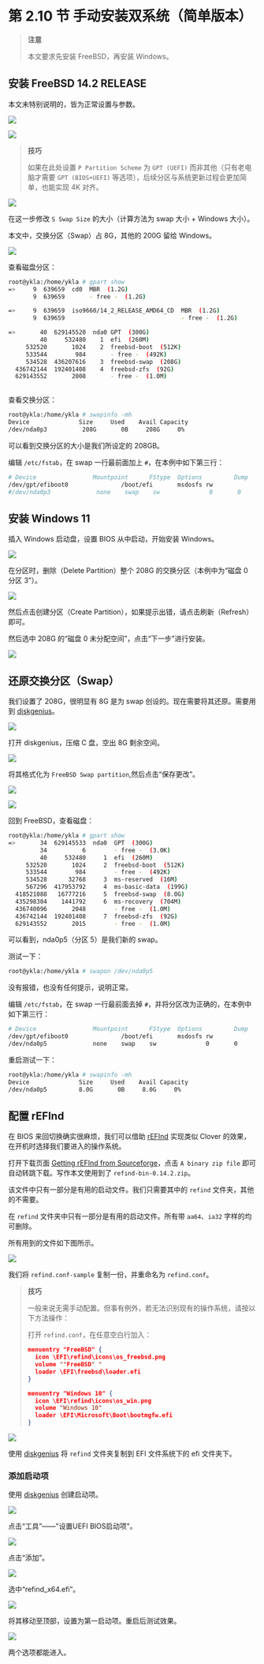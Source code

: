# 第 2.10 节 手动安装双系统（简单版本）

>**注意**
>
>本文要求先安装 FreeBSD，再安装 Windows。

## 安装 FreeBSD 14.2 RELEASE

本文未特别说明的，皆为正常设置与参数。

![](../.gitbook/assets/shuang1.png)

![](../.gitbook/assets/shuang2.png)

>**技巧**
>
>如果在此处设置 `P Partition Scheme` 为 `GPT (UEFI)` 而非其他（只有老电脑才需要 `GPT (BIOS+UEFI)` 等选项），后续分区与系统更新过程会更加简单，也能实现 4K 对齐。


![](../.gitbook/assets/shuang3.png)

在这一步修改 `S Swap Size` 的大小（计算方法为 swap 大小 + Windows 大小）。

本文中，交换分区（Swap）占 8G，其他的 200G 留给 Windows。

![](../.gitbook/assets/shuang4.png)


查看磁盘分区：

```sh
root@ykla:/home/ykla # gpart show
=>     9  639659  cd0  MBR  (1.2G)
       9  639659       - free -  (1.2G)

=>     9  639659  iso9660/14_2_RELEASE_AMD64_CD  MBR  (1.2G)
       9  639659                                 - free -  (1.2G)

=>       40  629145520  nda0 GPT  (300G)
         40     532480    1  efi  (260M)
     532520       1024    2  freebsd-boot  (512K)
     533544        984       - free -  (492K)
     534528  436207616    3  freebsd-swap  (208G)
  436742144  192401408    4  freebsd-zfs  (92G)
  629143552       2008       - free -  (1.0M)
  
```

查看交换分区：

```sh
root@ykla:/home/ykla # swapinfo -mh
Device              Size     Used    Avail Capacity
/dev/nda0p3          208G       0B     208G     0%
```

可以看到交换分区的大小是我们所设定的 208GB。

编辑 `/etc/fstab`，在 swap 一行最前面加上 `#`，在本例中如下第三行：

```sh
# Device                Mountpoint      FStype  Options         Dump    Pass#
/dev/gpt/efiboot0               /boot/efi       msdosfs rw              2       2
#/dev/nda0p3             none    swap    sw              0       0
```

## 安装 Windows 11

插入 Windows 启动盘，设置 BIOS 从中启动，开始安装 Windows。

![](../.gitbook/assets/shuang5.png)

在分区时，删除（Delete Partition）整个 208G 的交换分区（本例中为“磁盘 0 分区 3”）。

![](../.gitbook/assets/shuang6.png)

然后点击创建分区（Create Partition），如果提示出错，请点击刷新（Refresh）即可。

然后选中 208G 的“磁盘 0 未分配空间”，点击“下一步”进行安装。

![](../.gitbook/assets/shuang7.png)

## 还原交换分区（Swap）

我们设置了 208G，很明显有 8G 是为 swap 创设的。现在需要将其还原。需要用到 [diskgenius](https://www.diskgenius.com/)。



![](../.gitbook/assets/shuang8.png)

打开 diskgenius，压缩 C 盘，空出 8G 剩余空间。

![](../.gitbook/assets/shuang9.png)


将其格式化为 `FreeBSD Swap partition`,然后点击“保存更改”。

![](../.gitbook/assets/shuang10.png)

![](../.gitbook/assets/shuang11.png)

回到 FreeBSD，查看磁盘：

```sh
root@ykla:/home/ykla # gpart show
=>       34  629145533  nda0  GPT  (300G)
         34          6        - free -  (3.0K)
         40     532480     1  efi  (260M)
     532520       1024     2  freebsd-boot  (512K)
     533544        984        - free -  (492K)
     534528      32768     3  ms-reserved  (16M)
     567296  417953792     4  ms-basic-data  (199G)
  418521088   16777216     5  freebsd-swap  (8.0G)
  435298304    1441792     6  ms-recovery  (704M)
  436740096       2048        - free -  (1.0M)
  436742144  192401408     7  freebsd-zfs  (92G)
  629143552       2015        - free -  (1.0M)

```

可以看到，nda0p5（分区 5）是我们新的 swap。

测试一下：

```sh
root@ykla:/home/ykla # swapon /dev/nda0p5
```

没有报错，也没有任何提示，说明正常。

编辑 `/etc/fstab`，在 swap 一行最前面去掉 `#`，并将分区改为正确的，在本例中如下第三行：

```sh
# Device                Mountpoint      FStype  Options         Dump    Pass#
/dev/gpt/efiboot0               /boot/efi       msdosfs rw              2       2
/dev/nda0p5             none    swap    sw              0       0
```

重启测试一下：

```sh
root@ykla:/home/ykla # swapinfo -mh
Device              Size     Used    Avail Capacity
/dev/nda0p5         8.0G       0B     8.0G     0%
```

## 配置 rEFInd

在 BIOS 来回切换确实很麻烦，我们可以借助 [rEFInd](https://www.rodsbooks.com/refind/) 实现类似 Clover 的效果，在开机时选择我们要进入的操作系统。

打开下载页面 [Getting rEFInd from Sourceforge](https://www.rodsbooks.com/refind/getting.html)，点击 `A binary zip file` 即可自动转跳下载。写作本文使用到了 `refind-bin-0.14.2.zip`。

该文件中只有一部分是有用的启动文件。我们只需要其中的 `refind` 文件夹，其他的不需要。

在 `refind` 文件夹中只有一部分是有用的启动文件。所有带 `aa64`、`ia32` 字样的均可删除。

所有用到的文件如下图所示。

![](../.gitbook/assets/shuang12.png)

我们将 `refind.conf-sample` 复制一份，并重命名为 `refind.conf`。


>**技巧**
>
>一般来说无需手动配置。但事有例外，若无法识别现有的操作系统，请按以下方法操作：
>
>打开 `refind.conf`，在任意空白行加入：
>
>```json
>menuentry "FreeBSD" { 
>	icon \EFI\refind\icons\os_freebsd.png 
>	volume ""FreeBSD" " 
>	loader \EFI\freebsd\loader.efi 
>}
>
>menuentry "Windows 10" { 
>	icon \EFI\refind\icons\os_win.png
>	volume "Windows 10"  
>	loader \EFI\Microsoft\Boot\bootmgfw.efi 
>}
>```

![](../.gitbook/assets/shuang13.png)

使用 [diskgenius](https://www.diskgenius.com/) 将 `refind` 文件夹复制到 EFI 文件系统下的 efi 文件夹下。

### 添加启动项

使用 [diskgenius](https://www.diskgenius.com/) 创建启动项。

![](../.gitbook/assets/shuang14.png)

点击“工具”——"设置UEFI BIOS启动项"。

![](../.gitbook/assets/shuang15.png)

点击“添加”。

![](../.gitbook/assets/shuang16.png)

选中“refind_x64.efi”。

![](../.gitbook/assets/shuang16-2.png)

将其移动至顶部，设置为第一启动项。重启后测试效果。

![](../.gitbook/assets/shuang17.png)


两个选项都能进入。

